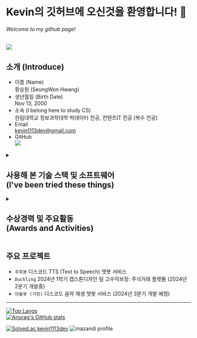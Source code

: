 # Kevin의 깃허브에 오신것을 환영합니다! 🤗
###### Welcome to my github page!


<a href="https://hits.seeyoufarm.com"><img src="https://hits.seeyoufarm.com/api/count/incr/badge.svg?url=https%3A%2F%2Fgithub.com%2Fkevin1113-github&count_bg=%2379C83D&title_bg=%23555555&icon=&icon_color=%23E7E7E7&title=View&edge_flat=false"/></a>

## 소개 (Introduce)
- 이름 (Name)</br>
황승원 (SeungWon Hwang)
- 생년월일 (Birth Date)</br>
Nov 13, 2000
- 소속 (I belong here to study CS)</br>
한림대학교 정보과학대학 빅데이터 전공, 컨텐츠IT 전공 (복수 전공)
- Email</br>
kevin1113dev@gmail.com
- GitHub</br>
<a href="https://github.com/kevin1113-github"><img src="https://img.shields.io/badge/GitHub-kevin1113--github-181717?logo=github&logoColor=white"/></a>
<details>
  <summary><h2>사용해 본 기술 스택 및 소프트웨어</br>(I've been tried these things)</h2></summary>
  <div style="margin-left:">
    <img src="https://img.shields.io/badge/C-A8B9CC?logo=C&logoColor=white"/>
    <img src="https://img.shields.io/badge/C++-00599C?logo=cplusplus&logoColor=white"/>
    <img src="https://img.shields.io/badge/Csharp-512BD4?logo=csharp&logoColor=white"/>
    <img src="https://img.shields.io/badge/JAVA-007396?logo=java&logoColor=white"/>
    <img src="https://img.shields.io/badge/Python-3776AB?logo=python&logoColor=white"/>
    <img src="https://img.shields.io/badge/JavaScript-F7DF1E?logo=javascript&logoColor=white"/>
    <img src="https://img.shields.io/badge/PHP-777BB4?logo=php&logoColor=white"/>
    <img src="https://img.shields.io/badge/HTML5-E34F26?logo=html5&logoColor=white"/>
    <img src="https://img.shields.io/badge/CSS3-1572B6?logo=css3&logoColor=white"/>
    <img src="https://img.shields.io/badge/MySQL-4479A1?logo=mysql&logoColor=white"/>
    <img src="https://img.shields.io/badge/SQLite-003B57?logo=sqlite&logoColor=white"/>
    <img src="https://img.shields.io/badge/Unity-000000?logo=unity&logoColor=white"/>
    <img src="https://img.shields.io/badge/Git-F05032?logo=git&logoColor=white"/>
    <img src="https://img.shields.io/badge/GitHub-181717?logo=github&logoColor=white"/>
    <img src="https://img.shields.io/badge/Visual_Studio-5C2D91?logo=visualstudio&logoColor=white"/>
    <img src="https://img.shields.io/badge/Visual_Studio_Code-007ACC?logo=visualstudiocode&logoColor=white"/>
    <img src="https://img.shields.io/badge/Anaconda-44A833?logo=anaconda&logoColor=white"/>
    <img src="https://img.shields.io/badge/Jupyter-F37626?logo=jupyter&logoColor=white"/>
    <img src="https://img.shields.io/badge/Eclipse-2C2255?logo=eclipseide&logoColor=white"/>
    <img src="https://img.shields.io/badge/PyCharm-000000?logo=pycharm&logoColor=white"/>
    <img src="https://img.shields.io/badge/Amazon_AWS-232F3E?logo=amazonaws&logoColor=white"/>
    <img src="https://img.shields.io/badge/Amazon_EC2-FF9900?logo=amazonec2&logoColor=white"/>
    <img src="https://img.shields.io/badge/npm-CB3837?logo=npm&logoColor=white"/>
    <img src="https://img.shields.io/badge/NumPy-013243?logo=numpy&logoColor=white"/>
    <img src="https://img.shields.io/badge/PyTorch-EE4C2C?logo=pytorch&logoColor=white"/>
    <img src="https://img.shields.io/badge/TensorFlow-FF6F00?logo=tensorflow&logoColor=white"/>
    <img src="https://img.shields.io/badge/Keras-D00000?logo=keras&logoColor=white"/>
    <img src="https://img.shields.io/badge/.NET-512BD4?logo=dotnet&logoColor=white"/>
    <img src="https://img.shields.io/badge/Gradle-02303A?logo=gradle&logoColor=white"/>
    <img src="https://img.shields.io/badge/Adobe_Premiere_Pro-31A8FF?logo=adobephotoshop&logoColor=white"/>
    <img src="https://img.shields.io/badge/Adobe_Photoshop-9999FF?logo=adobepremierepro&logoColor=white"/>
    <img src="https://img.shields.io/badge/macOS-000000?logo=macos&logoColor=white"/>
    <img src="https://img.shields.io/badge/Windows-0078D4?logo=windows&logoColor=white"/>
    <img src="https://img.shields.io/badge/Linux-FCC624?logo=linux&logoColor=white"/>
    <img src="https://img.shields.io/badge/Ubuntu-E95420?logo=ubuntu&logoColor=white"/>
    <img src="https://img.shields.io/badge/Docker-2496ED?logo=docker&logoColor=white"/>
    <img src="https://img.shields.io/badge/Discord-5865F2?logo=discord&logoColor=white"/>
    <img src="https://img.shields.io/badge/React-61DAFB?logo=react&logoColor=white"/>
    <img src="https://img.shields.io/badge/Node.js-339933?logo=nodedotjs&logoColor=white"/>
    <img src="https://img.shields.io/badge/Nodemon-76D04B?logo=nodemon&logoColor=white"/>
    <img src="https://img.shields.io/badge/Google_Cardboard-FF7143?logo=googlecardboard&logoColor=white"/>
    <img src="https://img.shields.io/badge/Raspberry_Pi-A22846?logo=raspberrypi&logoColor=white"/>
    <img src="https://img.shields.io/badge/Arduino-00878F?logo=arduino&logoColor=white"/>
    <img src="https://img.shields.io/badge/Apache-D22128?logo=apache&logoColor=white"/>
    <img src="https://img.shields.io/badge/Blender-E87D0D?logo=blender&logoColor=white"/>
    <img src="https://img.shields.io/badge/YouTube-FF0000?logo=youtube&logoColor=white"/>
    <img src="https://img.shields.io/badge/Android-3DDC84?logo=android&logoColor=white"/>
    <img src="https://img.shields.io/badge/Android_Studio-3DDC84?logo=androidstudio&logoColor=white"/>
    <img src="https://img.shields.io/badge/Google_Play-414141?logo=googleplay&logoColor=white"/>
    <img src="https://img.shields.io/badge/Mips_Assembly-000000?logo=mipsassembly&logoColor=white"/>
    <img src="https://img.shields.io/badge/Termius-000000?logo=termius&logoColor=white"/>
    <img src="https://img.shields.io/badge/iTerm2-000000?logo=iterm2&logoColor=white"/>
    <img src="https://img.shields.io/badge/FileZilla-BF0000?logo=filezilla&logoColor=white"/>
    <img src="https://img.shields.io/badge/iCloud-3693F3?logo=icloud&logoColor=white"/>
    <img src="https://img.shields.io/badge/Microsoft_Azure-0078D4?logo=microsoftazure&logoColor=white"/>
    <img src="https://img.shields.io/badge/Microsoft_Office-D83B01?logo=microsoftoffice&logoColor=white"/>
  </div>
</details>

<!--
  뱃지 사용법, https://simpleicons.org/
  <img src="https://img.shields.io/badge/[표시_할_이름]-[블록_색]?logo=[아이콘]&logoColor=white"/>
-->
<details>
  <summary><h2>수상경력 및 주요활동</br>(Awards and Activities)</h2></summary>

### 2019년
- 2019년도 한림대학교 입학 모의 토익 응시 (580점)
- 2019년도 교내 학술동아리 C.愛.랑 라온팀 신입생 교육
- 2019년도 교내 학술동아리 C.愛.랑 하계 SW 워크샵
- 2019년도 교내 SW Week 동아리 전시회 출품
- 2019년도 1학년 1학기 학기우등 (4.15)
- 2019년도 1학년 2학기 학기우등 (4.42)

### 2020년
- 2020년 4월 7일 육군 28사단 신병교육대 입대

### 2021년
- 2021년 10월 12일 육군 28사단 80여단 2대대 81mm 박격포병 병장 만기전역

### 2022년
- 2022년도 2학년 복학
- 2022년도 교내 학술동아리 C.愛.랑 하계 SW 워크샵
- 2022년도 교내 SW Week 동아리 전시회 출품
- 2022년도 2학년 1학기 학기우등 (4.42)
- 2022년도 2학년 2학기 학기우등 (4.10)

### 2023년
- 2023년도 1, 2학기, 동계, 하계 SW 근로 장학생 선발
- 2023년도 교내 학술동아리 C.愛.랑 하계 SW 워크샵
- 2023년도 교내 한림 오픈소스 SW 해커톤 대회 출전
- 2023년도 토익 특별시험 응시 (710점)
- 2023년도 제19회 TOPCIT 응시 (455점, 수준 3)
- 2023년도 프로그래머스 PCCP(코딩전문역량인증) 특별시험 응시 (500점, Lv2)
- 2023년도 프로그래머스 PCCP(코딩전문역량인증) 특별시험 응시 (545점, Lv2)
- 2023년도 강원 SW 페스티벌 코딩 경진대회 참가
- 2023년도 교내 SW Week 동아리 전시회 출품
- 2023년도 교내 SW Week Coding Festival 대회 수상 (은상)
- 2023년도 3학년 1학기 학기우등 (4.06)
- 2023년도 3학년 2학기 학기우등 (4.25)
</details>


## 주요 프로젝트
- `주희봇` 디스코드 TTS (Text to Speech) 챗봇 서비스
- `Duckling` 2024년 1학기 캡스톤디자인 팀 고수익보장: 주식거래 플랫폼 (2024년 2분기 개발중)
- `아율봇 (가칭)` 디스코드 음악 재생 챗봇 서비스 (2024년 3분기 개발 예정)

* * *

<!-- https://github.com/anuraghazra/github-readme-stats -->
[![Top Langs](https://github-readme-stats.vercel.app/api/top-langs/?username=kevin1113-github&theme=dark&locale=kr)](https://github.com/anuraghazra/github-readme-stats)
</br>
[![Anurag's GitHub stats](https://github-readme-stats.vercel.app/api?username=kevin1113-github&theme=dark&locale=kr)](https://github.com/anuraghazra/github-readme-stats)

<!-- https://github.com/mazassumnida/mazassumnida -->
<!-- https://github.com/mazassumnida/mazandi -->
[![Solved.ac
kevin1113dev](http://mazassumnida.wtf/api/v2/generate_badge?boj=kevin1113dev)](https://solved.ac/kevin1113dev)
![mazandi profile](http://mazandi.herokuapp.com/api?handle=kevin1113dev&theme=warm)

